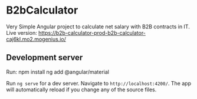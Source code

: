 # B2bCalculator
Very Simple Angular project to calculate net salary with B2B contracts in IT.
Live version: https://b2b-calculator-prod-b2b-calculator-caj6kl.mo2.mogenius.io/

## Development server

Run:
npm install
ng add @angular/material

Run `ng serve` for a dev server. Navigate to `http://localhost:4200/`. The app will automatically reload if you change any of the source files.

